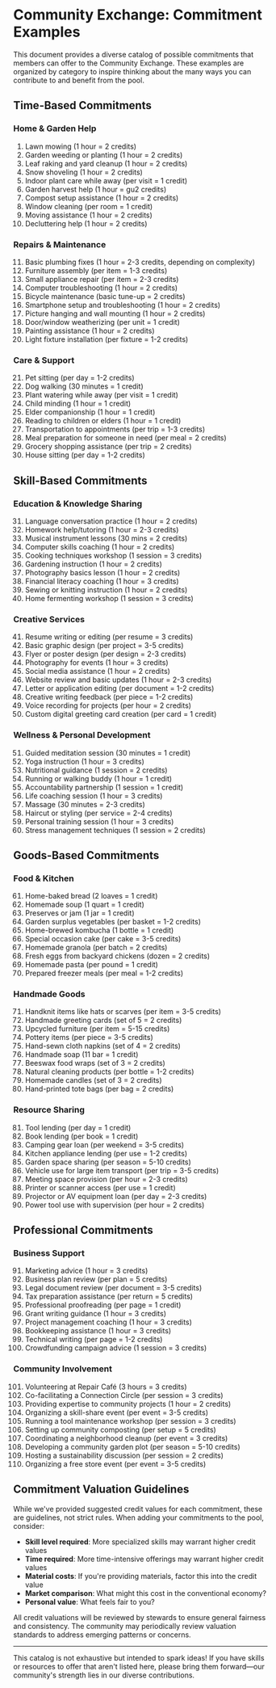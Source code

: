 # Community Exchange: Commitment Examples

This document provides a diverse catalog of possible commitments that members can offer to the Community Exchange. These examples are organized by category to inspire thinking about the many ways you can contribute to and benefit from the pool.

## Time-Based Commitments

### Home & Garden Help
1. Lawn mowing (1 hour = 2 credits)
2. Garden weeding or planting (1 hour = 2 credits)
3. Leaf raking and yard cleanup (1 hour = 2 credits)
4. Snow shoveling (1 hour = 2 credits)
5. Indoor plant care while away (per visit = 1 credit)
6. Garden harvest help (1 hour = gu2 credits)
7. Compost setup assistance (1 hour = 2 credits)
8. Window cleaning (per room = 1 credit)
9. Moving assistance (1 hour = 2 credits)
10. Decluttering help (1 hour = 2 credits)

### Repairs & Maintenance
11. Basic plumbing fixes (1 hour = 2-3 credits, depending on complexity)
12. Furniture assembly (per item = 1-3 credits)
13. Small appliance repair (per item = 2-3 credits)
14. Computer troubleshooting (1 hour = 2 credits)
15. Bicycle maintenance (basic tune-up = 2 credits)
16. Smartphone setup and troubleshooting (1 hour = 2 credits)
17. Picture hanging and wall mounting (1 hour = 2 credits)
18. Door/window weatherizing (per unit = 1 credit)
19. Painting assistance (1 hour = 2 credits)
20. Light fixture installation (per fixture = 1-2 credits)

### Care & Support
21. Pet sitting (per day = 1-2 credits)
22. Dog walking (30 minutes = 1 credit)
23. Plant watering while away (per visit = 1 credit)
24. Child minding (1 hour = 1 credit)
25. Elder companionship (1 hour = 1 credit)
26. Reading to children or elders (1 hour = 1 credit)
27. Transportation to appointments (per trip = 1-3 credits)
28. Meal preparation for someone in need (per meal = 2 credits)
29. Grocery shopping assistance (per trip = 2 credits)
30. House sitting (per day = 1-2 credits)

## Skill-Based Commitments

### Education & Knowledge Sharing
31. Language conversation practice (1 hour = 2 credits)
32. Homework help/tutoring (1 hour = 2-3 credits)
33. Musical instrument lessons (30 mins = 2 credits)
34. Computer skills coaching (1 hour = 2 credits)
35. Cooking techniques workshop (1 session = 3 credits)
36. Gardening instruction (1 hour = 2 credits)
37. Photography basics lesson (1 hour = 2 credits)
38. Financial literacy coaching (1 hour = 3 credits)
39. Sewing or knitting instruction (1 hour = 2 credits)
40. Home fermenting workshop (1 session = 3 credits)

### Creative Services
41. Resume writing or editing (per resume = 3 credits)
42. Basic graphic design (per project = 3-5 credits)
43. Flyer or poster design (per design = 2-3 credits)
44. Photography for events (1 hour = 3 credits)
45. Social media assistance (1 hour = 2 credits)
46. Website review and basic updates (1 hour = 2-3 credits)
47. Letter or application editing (per document = 1-2 credits)
48. Creative writing feedback (per piece = 1-2 credits)
49. Voice recording for projects (per hour = 2 credits)
50. Custom digital greeting card creation (per card = 1 credit)

### Wellness & Personal Development
51. Guided meditation session (30 minutes = 1 credit)
52. Yoga instruction (1 hour = 3 credits)
53. Nutritional guidance (1 session = 2 credits)
54. Running or walking buddy (1 hour = 1 credit)
55. Accountability partnership (1 session = 1 credit)
56. Life coaching session (1 hour = 3 credits)
57. Massage (30 minutes = 2-3 credits)
58. Haircut or styling (per service = 2-4 credits)
59. Personal training session (1 hour = 3 credits)
60. Stress management techniques (1 session = 2 credits)

## Goods-Based Commitments

### Food & Kitchen
61. Home-baked bread (2 loaves = 1 credit)
62. Homemade soup (1 quart = 1 credit)
63. Preserves or jam (1 jar = 1 credit)
64. Garden surplus vegetables (per basket = 1-2 credits)
65. Home-brewed kombucha (1 bottle = 1 credit)
66. Special occasion cake (per cake = 3-5 credits)
67. Homemade granola (per batch = 2 credits)
68. Fresh eggs from backyard chickens (dozen = 2 credits)
69. Homemade pasta (per pound = 1 credit)
70. Prepared freezer meals (per meal = 1-2 credits)

### Handmade Goods
71. Handknit items like hats or scarves (per item = 3-5 credits)
72. Handmade greeting cards (set of 5 = 2 credits)
73. Upcycled furniture (per item = 5-15 credits)
74. Pottery items (per piece = 3-5 credits)
75. Hand-sewn cloth napkins (set of 4 = 2 credits)
76. Handmade soap (11 bar = 1 credit)
77. Beeswax food wraps (set of 3 = 2 credits)
78. Natural cleaning products (per bottle = 1-2 credits)
79. Homemade candles (set of 3 = 2 credits)
80. Hand-printed tote bags (per bag = 2 credits)

### Resource Sharing
81. Tool lending (per day = 1 credit)
82. Book lending (per book = 1 credit)
83. Camping gear loan (per weekend = 3-5 credits)
84. Kitchen appliance lending (per use = 1-2 credits)
85. Garden space sharing (per season = 5-10 credits)
86. Vehicle use for large item transport (per trip = 3-5 credits)
87. Meeting space provision (per hour = 2-3 credits)
88. Printer or scanner access (per use = 1 credit)
89. Projector or AV equipment loan (per day = 2-3 credits)
90. Power tool use with supervision (per hour = 2 credits)

## Professional Commitments

### Business Support
91. Marketing advice (1 hour = 3 credits)
92. Business plan review (per plan = 5 credits)
93. Legal document review (per document = 3-5 credits)
94. Tax preparation assistance (per return = 5 credits)
95. Professional proofreading (per page = 1 credit)
96. Grant writing guidance (1 hour = 3 credits)
97. Project management coaching (1 hour = 3 credits)
98. Bookkeeping assistance (1 hour = 3 credits)
99. Technical writing (per page = 1-2 credits)
100. Crowdfunding campaign advice (1 session = 3 credits)

### Community Involvement
101. Volunteering at Repair Café (3 hours = 3 credits)
102. Co-facilitating a Connection Circle (per session = 3 credits)
103. Providing expertise to community projects (1 hour = 2 credits)
104. Organizing a skill-share event (per event = 3-5 credits)
105. Running a tool maintenance workshop (per session = 3 credits)
106. Setting up community composting (per setup = 5 credits)
107. Coordinating a neighborhood cleanup (per event = 3 credits)
108. Developing a community garden plot (per season = 5-10 credits)
109. Hosting a sustainability discussion (per session = 2 credits)
110. Organizing a free store event (per event = 3-5 credits)

## Commitment Valuation Guidelines

While we've provided suggested credit values for each commitment, these are guidelines, not strict rules. When adding your commitments to the pool, consider:

- **Skill level required**: More specialized skills may warrant higher credit values
- **Time required**: More time-intensive offerings may warrant higher credit values
- **Material costs**: If you're providing materials, factor this into the credit value
- **Market comparison**: What might this cost in the conventional economy?
- **Personal value**: What feels fair to you?

All credit valuations will be reviewed by stewards to ensure general fairness and consistency. The community may periodically review valuation standards to address emerging patterns or concerns.

---

This catalog is not exhaustive but intended to spark ideas! If you have skills or resources to offer that aren't listed here, please bring them forward—our community's strength lies in our diverse contributions.